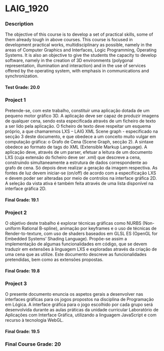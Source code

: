 # LAIG_1920

### Description
The objective of this course is to develop a set of practical skills, some of them already tough in above courses. This course is focused in development practical works, multidisciplinary as possible, namely in the areas of Computer Graphics and Interfaces, Logic Programming, Operating Systems.
It is also an objective to give the students the capacity to develop software, namely in the creation of 3D environments (polygonal representation, illumination and interaction) and in the use of services offered by the operating system, with emphasis in communications and synchronization.

#### Test Grade: 20.0

### Project 1
Pretende-se, com este trabalho, constituir uma aplicação dotada de um pequeno motor gráfico 3D. A aplicação deve ser capaz de produzir imagens de qualquer cena, sendo esta especificada através de um ficheiro de texto a ser lido pela aplicação.
O ficheiro de texto deve respeitar um esquema próprio, a que chamaremos LXS – LAIG XML Scene graph - especificado na secção 3 deste documento, e que obedece a um conceito muito vulgar em computação gráfica: o Grafo de Cena (Scene Graph, secção 2). A sintaxe obedece ao formato de tags do XML (Extensible Markup Language).
A aplicação deve, através de um parser, efetuar a leitura de um documento LXS (cuja extensão do ficheiro deve ser .xml) que descreve a cena, construindo simultaneamente a estrutura de dados correspondente ao grafo de cena. Só depois deve realizar a geração da imagem respectiva. As fontes de luz devem iniciar-se (on/off) de acordo com a especificação LXS e devem poder ser alteradas por meio de controlos na interface gráfica 2D. A seleção da vista ativa é também feita através de uma lista disponível na interface gráfica 2D.

#### Final Grade: 19.1

### Project 2
O objetivo deste trabalho é explorar técnicas gráficas como NURBS (Non-uniform Rational B-spline), animação por keyframes e o uso de técnicas de Render-to-texture, com uso de shaders baseados em GLSL ES (OpenGL for Embedded Systems’ Shading Language). Propõe-se assim a implementação de algumas funcionalidades em código, que se devem traduzir em extensões à linguagem LXS e exploradas através da criação de uma cena que as utilize. Este documento descreve as funcionalidades pretendidas, bem como as extensões propostas.

#### Final Grade: 19.8

### Project 3
O presente documento enuncia os aspetos gerais a desenvolver nas interfaces gráficas para os jogos propostos na disciplina de Programação em Lógica. A interface gráfica para o jogo escolhido por cada grupo será desenvolvida durante as aulas práticas da unidade curricular Laboratório de Aplicações com Interface Gráfica, utilizando a linguagem JavaScript e com recurso à tecnologia WebGL.

#### Final Grade: 19.5

### Final Course Grade: 20
